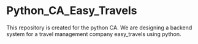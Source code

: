 # Python_CA_Easy_Travels
This repository is created for the python CA. We are designing a backend system for a travel management company easy_travels using python.
